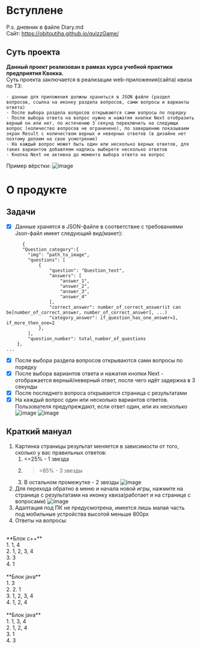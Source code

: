 # Вступлене
P.s. дневник в файле Diary.md<br>
Сайт: https://obitoutiha.github.io/quizzGame/
## Суть проекта
**Данный проект реализован в рамках курса учебной практики предприятия Квокка.**
<br>Суть проекта заключается в реализации web-приложения(сайта) квиза по ТЗ:
```
· данные для приложения должны храниться в JSON файле (раздел вопросов, ссылка на иконку раздела вопросов, сами вопросы и варианты ответа)
· После выбора раздела вопросов открываются сами вопросы по порядку
· После выбора ответа на вопрос нужно и нажатия кнопки Next отобразить верный он или нет, по истечению 3 секунд переключить на следующи вопрос (количество вопросов не ограничено), по завершению показываем экран Result с количеством верных и неверных ответов (в дизайне нет поэтому делаем на свое усмотрение)
· На каждый вопрос может быть один или несколько верных ответов, для таких вариантов добавляем надпись выберете несколько ответов
· Кнопка Next не активна до момента выбора ответа на вопрос
```
Пример вёрстки:
![image](https://github.com/ObitoUtiha/quizzGame/assets/82911832/14d746a4-8888-474a-bc4c-869019a47210)
# О продукте
## Задачи
- [x] Данные хранятся в JSON-файле в соответствие с требованиями
      Json-файл имеет следующий вид(макет):
```
      {
      "Question_category":{
        "img": "path_to_image",
        "questions": [
            {
                "question": "Question_text",
                "answers": [
                    "answer_1",
                    "answer_2",
                    "answer_3", 
                    "answer_4"
                ],
                "correct_answer": number_of_correct_answer(it can be[number_of_correct_answer, number_of_correct_answer], ...)
                "category_answer": if_question_has_one_answer=1, if_more_then_one=2
            },
        ],
        "question_number": total_number_of_questions
    },
...
```
- [x] После выбора раздела вопросов открываются сами вопросы по порядку
- [x] После выбора вариантов ответа и нажатия кнопки Next - отображается верный/неверный ответ, после чего идёт задержка в 3 секунды
- [x] После последнего вопроса открывается страница с результатами
- [x] На каждый вопрос один или несколько вариантов ответов. Пользователя предупреждают, если ответ один, или их несколько
![image](https://github.com/ObitoUtiha/quizzGame/assets/82911832/81923658-28ae-46db-a8b9-89c0df71f57a)
![image](https://github.com/ObitoUtiha/quizzGame/assets/82911832/d4c19201-0f0d-46d9-b07b-1ac3eafbedb7)

## Краткий мануал
1. Картинка страницы результат меняется в зависимости от того, сколько у вас правильных ответов:
   1. <=25% - 1 звезда
   2. >=85% - 3 звезды
   3. В остальном промежутке - 2 звезды
![image](https://github.com/ObitoUtiha/quizzGame/assets/82911832/ec90bcfc-cf12-47b7-a80d-0000776f5c5a)
2. Для перехода обратно в меню и начала новой игры, нажмите на странице с результатами на иконку квиза(работает и на странице с вопросами)
![image](https://github.com/ObitoUtiha/quizzGame/assets/82911832/555fd3a1-d16e-47d5-82e0-74aaf14557d4)
3. Адаптация под ПК не предусмотрена, имеется лишь малая часть под мобильные устройства высотой меньше 800px
4. Ответы на вопросы:
   <br>

<br>
**Блок c++**<br>
 1. 1, 4<br>
 2. 1, 2, 3, 4<br>
 3. 3<br>
 4. 1<br>
<br>
 **Блок java**<br>
  1. 3<br>
  2.  2. 1<br>
  3. 1, 2, 3, 4<br>
  4. 1, 2, 4<br>
  <br>
 **Блок java**<br>
 1. 1, 3, 4<br>
 2. 1, 2, 4<br>
 3. 1<br>
 4. 3<br>


